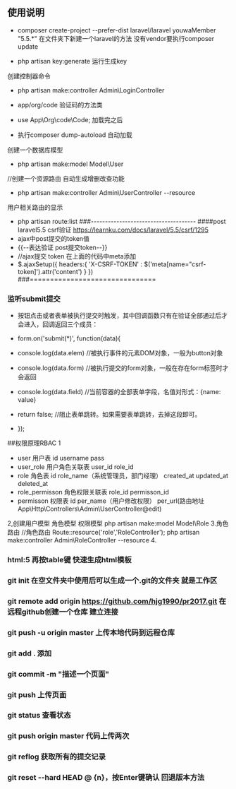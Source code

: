 ## 使用说明

- composer create-project --prefer-dist laravel/laravel youwaMember "5.5.*"
在文件夹下新建一个laravel的方法 没有vendor要执行composer update

- php artisan key:generate  运行生成key

创建控制器命令
- php artisan make:controller Admin\LoginController

- app/org/code 验证码的方法类
- use App\Org\code\Code; 加载完之后
- 执行composer dump-autoload 自动加载

创建一个数据库模型
- php artisan make:model Model\User

//创建一个资源路由  自动生成增删改查功能
- php artisan make:controller Admin\UserController --resource

用户相关路由的显示
- php artisan route:list
###-------------------------------------
####post laravel5.5 csrf验证
<a>https://learnku.com/docs/laravel/5.5/csrf/1295<a/>
- ajax中post提交的token值
- {{--表达验证 post提交token--}}
  <meta name="csrf-token" content="{{ csrf_token() }}">
-  //ajax提交 token 在上面的代码中meta添加
-  $.ajaxSetup({
       headers:{
           'X-CSRF-TOKEN' : $('meta[name="csrf-token]').attr('content')
          }
            })          
###===============================
### 监听submit提交
-  按钮点击或者表单被执行提交时触发，其中回调函数只有在验证全部通过后才会进入，回调返回三个成员：

- form.on('submit(*)', function(data){
-    console.log(data.elem) //被执行事件的元素DOM对象，一般为button对象
-    console.log(data.form) //被执行提交的form对象，一般在存在form标签时才会返回
-    console.log(data.field) //当前容器的全部表单字段，名值对形式：{name: value}
-    return false; //阻止表单跳转。如果需要表单跳转，去掉这段即可。
-  });


##权限原理RBAC
1
-  user 用户表        id  username   pass
-  user_role 用户角色关联表  user_id   role_id
-  role 角色表        id  role_name（系统管理员，部门经理）  created_at  updated_at deleted_at
-  role_permisson 角色权限关联表  role_id  permisson_id
-  permisson 权限表   id  per_name（用户修改权限）   per_url(路由地址App\Http\Controllers\Admin\UserController@edit)

2,创建用户模型  角色模型  权限模型  php artisan make:model Model\Role
3.角色路由 //角色路由
           Route::resource('role','RoleController');
           php artisan make:controller Admin\RoleController  --resource
4.          











### html:5 再按table键 快速生成html模板

###  git init 在空文件夹中使用后可以生成一个.git的文件夹 就是工作区
###  git remote add origin https://github.com/hjg1990/pr2017.git 在远程github创建一个仓库 建立连接
###  git push -u origin master   上传本地代码到远程仓库
###  git add . 添加
###  git commit -m "描述一个页面"
###  git push 上传页面 
###  git status 查看状态
###  git push origin master  代码上传两次
###  git reflog 获取所有的提交记录   
###  git reset --hard HEAD @ {n}，按Enter键确认  回退版本方法